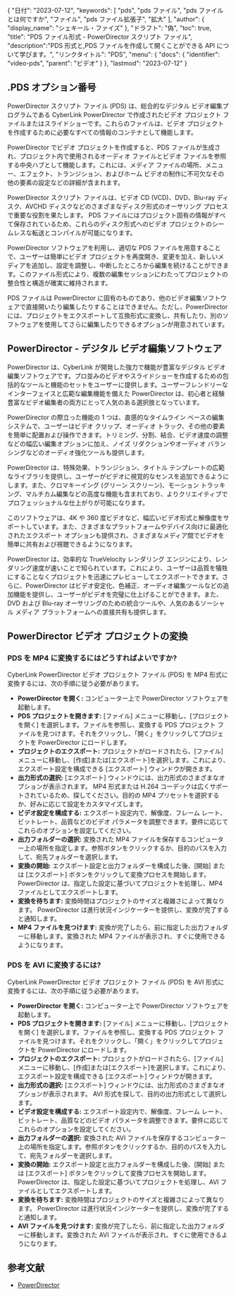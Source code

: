 {
"日付": "2023-07-12",
  "keywords": [
"pds",
"pds ファイル",
"pds ファイルとは何ですか",
"ファイル",
"pds ファイル拡張子",
"拡大"
],
  "author": {
"display_name": "シェキール・ファイズ"
},
"ドラフト": "偽",
"toc": true,
"title": "PDS ファイル形式 - PowerDirector スクリプト ファイル",
  "description":"PDS 形式と,PDS ファイルを作成して開くことができる API について学びます。",
"リンクタイトル": "PDS",
  "menu": {
    "docs": {
      "identifier": "video-pds",
"parent": "ビデオ"
}
},
"lastmod": "2023-07-12"
}

## .PDS オプション番号

PowerDirector スクリプト ファイル (PDS) は、総合的なデジタル ビデオ編集プログラムである CyberLink PowerDirector で作成されたビデオ プロジェクト ファイルまたはスライドショーです。これらのファイルは、ビデオ プロジェクトを作成するために必要なすべての情報のコンテナとして機能します。

PowerDirector でビデオ プロジェクトを作成すると、PDS ファイルが生成され、プロジェクト内で使用されるオーディオ ファイルとビデオ ファイルを参照する中央ハブとして機能します。これには、メディア ファイルの場所、メニュー、エフェクト、トランジション、およびホーム ビデオの制作に不可欠なその他の要素の設定などの詳細が含まれます。

PowerDirector スクリプト ファイルは、ビデオ CD (VCD)、DVD、Blu-ray ディスク、AVCHD ディスクなどのさまざまなディスク形式のオーサリング プロセスで重要な役割を果たします。 PDS ファイルにはプロジェクト固有の情報がすべて保存されているため、これらのディスク形式へのビデオ プロジェクトのシームレスな転送とコンパイルが可能になります。

PowerDirector ソフトウェアを利用し、適切な PDS ファイルを用意することで、ユーザーは簡単にビデオ プロジェクトを再度開き、変更を加え、新しいメディアを追加し、設定を調整し、中断したところから編集を続けることができます。このファイル形式により、複数の編集セッションにわたってプロジェクトの整合性と構造が確実に維持されます。

PDS ファイルは PowerDirector に固有のものであり、他のビデオ編集ソフトウェアで直接開いたり編集したりすることはできません。ただし、PowerDirector には、プロジェクトをエクスポートして互換形式に変換し、共有したり、別のソフトウェアを使用してさらに編集したりできるオプションが用意されています。

## PowerDirector - デジタル ビデオ編集ソフトウェア

PowerDirector は、CyberLink が開発した強力で機能が豊富なデジタル ビデオ編集ソフトウェアです。プロ並みのビデオやスライドショーを作成するための包括的なツールと機能のセットをユーザーに提供します。ユーザーフレンドリーなインターフェイスと広範な編集機能を備えた PowerDirector は、初心者と経験豊富なビデオ編集者の両方にとって人気のある選択肢となっています。

PowerDirector の際立った機能の 1 つは、直感的なタイムライン ベースの編集システムで、ユーザーはビデオ クリップ、オーディオ トラック、その他の要素を簡単に配置および操作できます。トリミング、分割、結合、ビデオ速度の調整などの幅広い編集オプションに加え、ノイズ リダクションやオーディオ バランシングなどのオーディオ強化ツールも提供します。

PowerDirector は、特殊効果、トランジション、タイトル テンプレートの広範なライブラリを提供し、ユーザーがビデオに視覚的なセンスを追加できるようにします。また、クロマキーイング (グリーン スクリーン)、モーション トラッキング、マルチカム編集などの高度な機能も含まれており、よりクリエイティブでプロフェッショナルな仕上がりが可能になります。

このソフトウェアは、4K や 360 度ビデオなど、幅広いビデオ形式と解像度をサポートしています。また、さまざまなプラットフォームやデバイス向けに最適化されたエクスポート オプションも提供され、さまざまなメディア間でビデオを簡単に共有および視聴できるようになります。

PowerDirector は、効率的な TrueVelocity レンダリング エンジンにより、レンダリング速度が速いことで知られています。これにより、ユーザーは品質を犠牲にすることなくプロジェクトを迅速にプレビューしてエクスポートできます。さらに、PowerDirector はビデオ安定化、色補正、オーディオ編集ツールなどの追加機能を提供し、ユーザーがビデオを完璧に仕上げることができます。また、DVD および Blu-ray オーサリングのための統合ツールや、人気のあるソーシャル メディア プラットフォームへの直接共有も提供します。

## PowerDirector ビデオ プロジェクトの変換

### PDS を MP4 に変換するにはどうすればよいですか?

CyberLink PowerDirector ビデオ プロジェクト ファイル (PDS) を MP4 形式に変換するには、次の手順に従う必要があります。

- **PowerDirector を開く:** コンピューター上で PowerDirector ソフトウェアを起動します。
- **PDS プロジェクトを開きます:** [ファイル] メニューに移動し、[プロジェクトを開く] を選択します。ファイルを参照し、変換する PDS プロジェクト ファイルを見つけます。それをクリックし、「開く」をクリックしてプロジェクトを PowerDirector にロードします。
- **プロジェクトのエクスポート:** プロジェクトがロードされたら、[ファイル]メニューに移動し、[作成]または[エクスポート]を選択します。これにより、エクスポート設定を構成できる [エクスポート] ウィンドウが開きます。
- **出力形式の選択:** [エクスポート] ウィンドウには、出力形式のさまざまなオプションが表示されます。 MP4 形式または H.264 コーデックは広くサポートされているため、探してください。目的の MP4 プリセットを選択するか、好みに応じて設定をカスタマイズします。
- **ビデオ設定を構成する:** エクスポート設定内で、解像度、フレーム レート、ビットレート、品質などのビデオ パラメータを調整できます。要件に応じてこれらのオプションを設定してください。
- **出力フォルダーの選択:** 変換された MP4 ファイルを保存するコンピューター上の場所を指定します。参照ボタンをクリックするか、目的のパスを入力して、宛先フォルダーを選択します。
- **変換の開始:** エクスポート設定と出力フォルダーを構成した後、[開始] または [エクスポート] ボタンをクリックして変換プロセスを開始します。 PowerDirector は、指定した設定に基づいてプロジェクトを処理し、MP4 ファイルとしてエクスポートします。
- **変換を待ちます:** 変換時間はプロジェクトのサイズと複雑さによって異なります。 PowerDirector は進行状況インジケーターを提供し、変換が完了すると通知します。
- **MP4 ファイルを見つけます:** 変換が完了したら、前に指定した出力フォルダーに移動します。変換された MP4 ファイルが表示され、すぐに使用できるようになります。

### PDS を AVI に変換するには?

CyberLink PowerDirector ビデオ プロジェクト ファイル (PDS) を AVI 形式に変換するには、次の手順に従う必要があります。

- **PowerDirector を開く:** コンピューター上で PowerDirector ソフトウェアを起動します。
- **PDS プロジェクトを開きます:** [ファイル] メニューに移動し、[プロジェクトを開く] を選択します。ファイルを参照し、変換する PDS プロジェクト ファイルを見つけます。それをクリックし、「開く」をクリックしてプロジェクトを PowerDirector にロードします。
- **プロジェクトのエクスポート:** プロジェクトがロードされたら、[ファイル]メニューに移動し、[作成]または[エクスポート]を選択します。これにより、エクスポート設定を構成できる [エクスポート] ウィンドウが開きます。
- **出力形式の選択:** [エクスポート] ウィンドウには、出力形式のさまざまなオプションが表示されます。 AVI 形式を探して、目的の出力形式として選択します。
- **ビデオ設定を構成する:** エクスポート設定内で、解像度、フレーム レート、ビットレート、品質などのビデオ パラメータを調整できます。要件に応じてこれらのオプションを設定してください。
- **出力フォルダーの選択:** 変換された AVI ファイルを保存するコンピューター上の場所を指定します。参照ボタンをクリックするか、目的のパスを入力して、宛先フォルダーを選択します。
- **変換の開始:** エクスポート設定と出力フォルダーを構成した後、[開始] または [エクスポート] ボタンをクリックして変換プロセスを開始します。 PowerDirector は、指定した設定に基づいてプロジェクトを処理し、AVI ファイルとしてエクスポートします。
- **変換を待ちます:** 変換時間はプロジェクトのサイズと複雑さによって異なります。 PowerDirector は進行状況インジケーターを提供し、変換が完了すると通知します。
- **AVI ファイルを見つけます:** 変換が完了したら、前に指定した出力フォルダーに移動します。変換された AVI ファイルが表示され、すぐに使用できるようになります。
  

## 参考文献
* [PowerDirector](https://en.wikipedia.org/wiki/PowerDirector)

